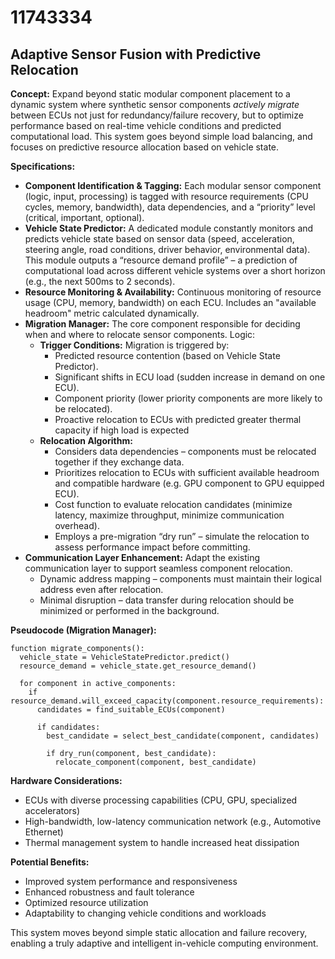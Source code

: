 # 11743334

## Adaptive Sensor Fusion with Predictive Relocation

**Concept:** Expand beyond static modular component placement to a dynamic system where synthetic sensor components *actively migrate* between ECUs not just for redundancy/failure recovery, but to optimize performance based on real-time vehicle conditions and predicted computational load. This system goes beyond simple load balancing, and focuses on predictive resource allocation based on vehicle state.

**Specifications:**

*   **Component Identification & Tagging:** Each modular sensor component (logic, input, processing) is tagged with resource requirements (CPU cycles, memory, bandwidth), data dependencies, and a “priority” level (critical, important, optional).
*   **Vehicle State Predictor:** A dedicated module constantly monitors and predicts vehicle state based on sensor data (speed, acceleration, steering angle, road conditions, driver behavior, environmental data). This module outputs a “resource demand profile” – a prediction of computational load across different vehicle systems over a short horizon (e.g., the next 500ms to 2 seconds).
*   **Resource Monitoring & Availability:** Continuous monitoring of resource usage (CPU, memory, bandwidth) on each ECU. Includes an "available headroom" metric calculated dynamically.
*   **Migration Manager:** The core component responsible for deciding when and where to relocate sensor components. Logic:
    *   **Trigger Conditions:** Migration is triggered by:
        *   Predicted resource contention (based on Vehicle State Predictor).
        *   Significant shifts in ECU load (sudden increase in demand on one ECU).
        *   Component priority (lower priority components are more likely to be relocated).
        *   Proactive relocation to ECUs with predicted greater thermal capacity if high load is expected
    *   **Relocation Algorithm:**
        *   Considers data dependencies – components must be relocated together if they exchange data.
        *   Prioritizes relocation to ECUs with sufficient available headroom and compatible hardware (e.g. GPU component to GPU equipped ECU).
        *   Cost function to evaluate relocation candidates (minimize latency, maximize throughput, minimize communication overhead).
        *   Employs a pre-migration “dry run” – simulate the relocation to assess performance impact before committing.
*   **Communication Layer Enhancement:** Adapt the existing communication layer to support seamless component relocation.
    *   Dynamic address mapping – components must maintain their logical address even after relocation.
    *   Minimal disruption – data transfer during relocation should be minimized or performed in the background.

**Pseudocode (Migration Manager):**

```pseudocode
function migrate_components():
  vehicle_state = VehicleStatePredictor.predict()
  resource_demand = vehicle_state.get_resource_demand()
  
  for component in active_components:
    if resource_demand.will_exceed_capacity(component.resource_requirements):
      candidates = find_suitable_ECUs(component)
      
      if candidates:
        best_candidate = select_best_candidate(component, candidates)
        
        if dry_run(component, best_candidate):
          relocate_component(component, best_candidate)
```

**Hardware Considerations:**

*   ECUs with diverse processing capabilities (CPU, GPU, specialized accelerators)
*   High-bandwidth, low-latency communication network (e.g., Automotive Ethernet)
*   Thermal management system to handle increased heat dissipation

**Potential Benefits:**

*   Improved system performance and responsiveness
*   Enhanced robustness and fault tolerance
*   Optimized resource utilization
*   Adaptability to changing vehicle conditions and workloads

This system moves beyond simple static allocation and failure recovery, enabling a truly adaptive and intelligent in-vehicle computing environment.